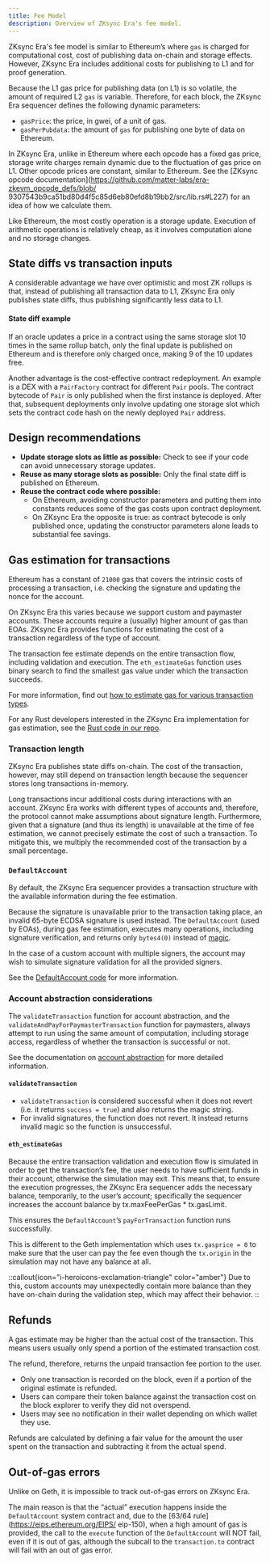 ```yaml
---
title: Fee Model
description: Overview of ZKsync Era's fee model.
---
```


ZKsync Era's fee model is similar to Ethereum’s where `gas` is charged for
computational cost, cost of publishing data on-chain and storage effects. However,
ZKsync Era includes additional costs for publishing to L1 and for proof generation.

Because the L1 gas price for publishing data (on L1) is so volatile, the amount of required L2 `gas` is variable.
Therefore, for each block, the ZKsync Era sequencer defines the following dynamic parameters:

- `gasPrice`: the price, in gwei, of a unit of gas.
- `gasPerPubdata`: the amount of `gas` for publishing one byte of data on Ethereum.

In ZKsync Era, unlike in Ethereum where each opcode has a fixed gas price, storage
write charges remain dynamic due to the fluctuation of gas price on L1. Other
opcode prices are constant, similar to Ethereum. See the [ZKsync opcode documentation](https://github.com/matter-labs/era-zkevm_opcode_defs/blob/
9307543b9ca51bd80d4f5c85d6eb80efd8b19bb2/src/lib.rs#L227) for an idea of how we calculate them.

Like Ethereum, the most costly operation is a storage update. Execution of
arithmetic operations is relatively cheap, as it involves computation alone and no storage changes.

## State diffs vs transaction inputs

A considerable advantage we have over optimistic and most ZK rollups is that,
instead of publishing all transaction data to L1, ZKsync Era only publishes state diffs, thus publishing significantly less data to L1.

#### State diff example

If an oracle updates a price in a contract using the same storage slot 10 times in
the same rollup batch, only the final update is published on Ethereum and is therefore only charged once, making 9 of the 10 updates free.

Another advantage is the cost-effective contract redeployment. An example is a DEX
with a `PairFactory` contract for different `Pair` pools. The contract bytecode of
`Pair` is only published when the first instance is deployed. After that, subsequent deployments only involve updating one storage slot which sets the
contract code hash on the newly deployed `Pair` address.

## Design recommendations

- **Update storage slots as little as possible:** Check to see if your code can avoid unnecessary storage updates.
- **Reuse as many storage slots as possible:** Only the final state diff is published on Ethereum.
- **Reuse the contract code where possible:**
  - On Ethereum, avoiding constructor parameters and putting them into constants reduces some of the gas costs upon contract deployment.
  - On ZKsync Era the opposite is true: as contract bytecode is only published
  once, updating the constructor parameters alone leads to substantial fee savings.

## Gas estimation for transactions

Ethereum has a constant of `21000` gas that covers the intrinsic costs of
processing a transaction, i.e. checking the signature and updating the nonce for the account.

On ZKsync Era this varies because we support custom and paymaster accounts. These
accounts require a (usually) higher amount of gas than EOAs. ZKsync Era provides
functions for estimating the cost of a transaction regardless of the type of account.

The transaction fee estimate depends on the entire transaction flow, including
validation and execution. The `eth_estimateGas` function uses binary search to find the smallest gas value under which the transaction succeeds.

For more information, find out [how to estimate gas for various transaction types](../tutorials/how-to/estimate-gas.md).

For any Rust developers interested in the ZKsync Era implementation for gas estimation, see the [Rust code in our repo](https://github.com/matter-labs/zksync-era/blob/48fe6e27110c1fe1a438c5375fb256890e8017b1/sdk/zksync-rs/src/operations/execute_contract.rs#L129).

### Transaction length

ZKsync Era publishes state diffs on-chain. The cost of the transaction, however,
may still depend on transaction length because the sequencer stores long transactions in-memory.

Long transactions incur additional costs during interactions with an account.
ZKsync Era works with different types of accounts and, therefore, the protocol
cannot make assumptions about signature length. Furthermore, given that a signature
(and thus its length) is unavailable at the time of fee estimation, we cannot
precisely estimate the cost of such a transaction. To mitigate this, we multiply
the recommended cost of the transaction by a small percentage.

### `DefaultAccount`

By default, the ZKsync Era sequencer provides a transaction structure with the
available information during the fee estimation.

Because the signature is unavailable prior to the transaction taking place, an
invalid 65-byte ECDSA signature is used instead. The `DefaultAccount` (used by
EOAs), during gas fee estimation, executes many operations, including signature
verification, and returns only `bytes4(0)` instead of [magic](../sdks/js/utils.md#magic-value).

In the case of a custom account with multiple signers, the account may wish to
simulate signature validation for all the provided signers.

See the [DefaultAccount code](https://github.com/matter-labs/era-contracts/blob/main/system-contracts/contracts/DefaultAccount.sol) for more information.

### Account abstraction considerations

The `validateTransaction` function for account abstraction, and the
`validateAndPayForPaymasterTransaction` function for paymasters, always attempt to
run using the same amount of computation, including storage access, regardless of whether the transaction is successful or not.

See the documentation on [account abstraction](../developer-reference/account-abstraction.md) for more detailed information.

#### `validateTransaction`

- `validateTransaction` is considered successful when it does not revert (i.e. it returns `success = true`) and also returns the magic string.
- For invalid signatures, the function does not revert. It instead returns invalid magic so the function is unsuccessful.

#### `eth_estimateGas`

Because the entire transaction validation and execution flow is simulated in order
to get the transaction’s fee, the user needs to have sufficient funds in their
account, otherwise the simulation may exit. This means that, to ensure the execution progresses, the ZKsync Era sequencer adds the necessary balance,
temporarily, to the user’s account; specifically the sequencer increases the account balance by tx.maxFeePerGas \* tx.gasLimit.

This ensures the `DefaultAccount`’s `payForTransaction` function runs successfully.

This is different to the Geth implementation which uses `tx.gasprice = 0` to make
sure that the user can pay the fee even though the `tx.origin` in the simulation may not have any balance at all.

::callout{icon="i-heroicons-exclamation-triangle" color="amber"}
Due to this, custom accounts may unexpectedly contain more balance than they have on-chain during the validation step, which may affect their behavior.
::

## Refunds

A gas estimate may be higher than the actual cost of the transaction. This means users usually only spend a portion of the estimated transaction cost.

The refund, therefore, returns the unpaid transaction fee portion to the user.

- Only one transaction is recorded on the block, even if a portion of the original estimate is refunded.
- Users can compare their token balance against the transaction cost on the block explorer to verify they did not overspend.
- Users may see no notification in their wallet depending on which wallet they use.

Refunds are calculated by defining a fair value for the amount the user spent on the transaction and subtracting it from the actual spend.

## Out-of-gas errors

Unlike on Geth, it is impossible to track out-of-gas errors on ZKsync Era.

The main reason is that the “actual” execution happens inside the `DefaultAccount`
system contract and, due to the [63/64 rule](https://eips.ethereum.org/EIPS/
eip-150), when a high amount of gas is provided, the call to the `execute` function
of the `DefaultAccount` will NOT fail, even if it is out of gas, although the subcall to the `transaction.to` contract will fail with an out of gas error.
